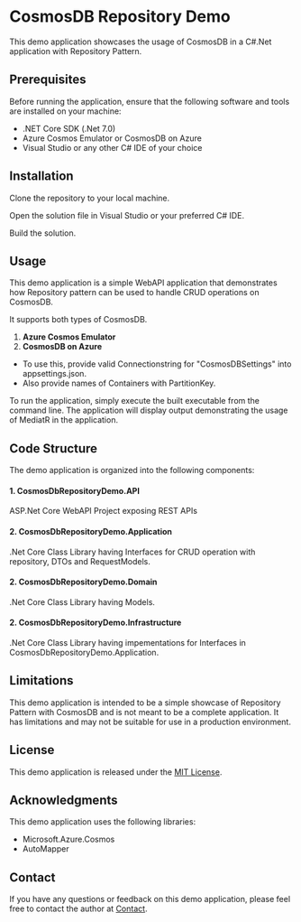# CosmosDB Repository Demo

This demo application showcases the usage of CosmosDB in a C#.Net application with Repository Pattern.

## Prerequisites
Before running the application, ensure that the following software and tools are installed on your machine:

* .NET Core SDK (.Net 7.0)
* Azure Cosmos Emulator or CosmosDB on Azure
* Visual Studio or any other C# IDE of your choice

## Installation
Clone the repository to your local machine.

Open the solution file in Visual Studio or your preferred C# IDE.

Build the solution.

## Usage
This demo application is a simple WebAPI application that demonstrates how Repository pattern can be used to handle CRUD operations on CosmosDB.

It supports both types of CosmosDB.
1. **Azure Cosmos Emulator** 	
2. **CosmosDB on Azure**
	
* To use this, provide valid Connectionstring for "CosmosDBSettings" into appsettings.json.
* Also provide names of Containers with PartitionKey.

To run the application, simply execute the built executable from the command line. The application will display output demonstrating the usage of MediatR in the application.

## Code Structure
The demo application is organized into the following components:

#### 1. CosmosDbRepositoryDemo.API
ASP.Net Core WebAPI Project exposing REST APIs

#### 2. CosmosDbRepositoryDemo.Application
.Net Core Class Library having Interfaces for CRUD operation with repository, DTOs and RequestModels.

#### 2. CosmosDbRepositoryDemo.Domain
.Net Core Class Library having Models.

#### 2. CosmosDbRepositoryDemo.Infrastructure
.Net Core Class Library having impementations for Interfaces in CosmosDbRepositoryDemo.Application.

## Limitations
This demo application is intended to be a simple showcase of Repository Pattern with CosmosDB and is not meant to be a complete application. It has limitations and may not be suitable for use in a production environment.

## License
This demo application is released under the [MIT License](https://en.wikipedia.org/wiki/MIT_License).

## Acknowledgments
This demo application uses the following libraries:

* Microsoft.Azure.Cosmos
* AutoMapper

## Contact
If you have any questions or feedback on this demo application, please feel free to contact the author at [Contact](contact.person@opticient.co.uk).